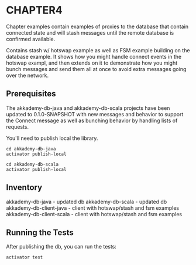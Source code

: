 CHAPTER4
========

Chapter examples contain examples of proxies to the database that contain connected state and will stash messages until the remote database is confirmed available.

Contains stash w/ hotswap example as well as FSM example building on the database example. It shows how you might handle connect events in the hotswap exampl, and then extends on it to demonstrate how you might bunch messages and send them all at once to avoid extra messages going over the network.

Prerequisites
-------------
The akkademy-db-java and akkademy-db-scala projects have been updated to 0.1.0-SNAPSHOT with new messages and behavior to support the Connect message as well as bunching behavior by handling lists of requests.

You'll need to publish local the library.

    cd akkademy-db-java
    activator publish-local

    cd akkademy-db-scala
    activator publish-local

Inventory
---------
akkademy-db-java - updated db
akkademy-db-scala - updated db
akkademy-db-client-java - client with hotswap/stash and fsm examples
akkademy-db-client-scala - client with hotswap/stash and fsm examples

Running the Tests
-----------------
After publishing the db, you can run the tests:

    activator test
